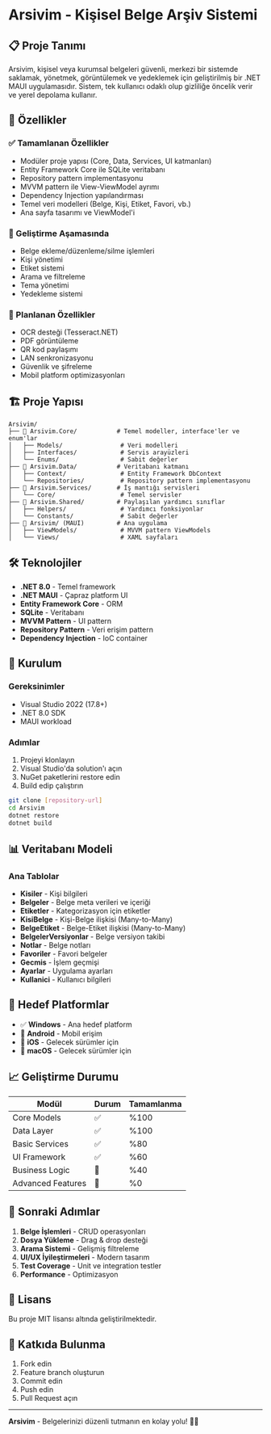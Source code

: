 # Arsivim - Kişisel Belge Arşiv Sistemi

## 📋 Proje Tanımı

Arsivim, kişisel veya kurumsal belgeleri güvenli, merkezi bir sistemde saklamak, yönetmek, görüntülemek ve yedeklemek için geliştirilmiş bir .NET MAUI uygulamasıdır. Sistem, tek kullanıcı odaklı olup gizliliğe öncelik verir ve yerel depolama kullanır.

## 🚀 Özellikler

### ✅ Tamamlanan Özellikler
- Modüler proje yapısı (Core, Data, Services, UI katmanları)
- Entity Framework Core ile SQLite veritabanı
- Repository pattern implementasyonu
- MVVM pattern ile View-ViewModel ayrımı
- Dependency Injection yapılandırması
- Temel veri modelleri (Belge, Kişi, Etiket, Favori, vb.)
- Ana sayfa tasarımı ve ViewModel'i

### 🔄 Geliştirme Aşamasında
- Belge ekleme/düzenleme/silme işlemleri
- Kişi yönetimi
- Etiket sistemi
- Arama ve filtreleme
- Tema yönetimi
- Yedekleme sistemi

### 📅 Planlanan Özellikler
- OCR desteği (Tesseract.NET)
- PDF görüntüleme
- QR kod paylaşımı
- LAN senkronizasyonu
- Güvenlik ve şifreleme
- Mobil platform optimizasyonları

## 🏗️ Proje Yapısı

```
Arsivim/
├── 📁 Arsivim.Core/           # Temel modeller, interface'ler ve enum'lar
│   ├── Models/                # Veri modelleri
│   ├── Interfaces/            # Servis arayüzleri
│   └── Enums/                 # Sabit değerler
├── 📁 Arsivim.Data/           # Veritabanı katmanı
│   ├── Context/               # Entity Framework DbContext
│   └── Repositories/          # Repository pattern implementasyonu
├── 📁 Arsivim.Services/       # İş mantığı servisleri
│   └── Core/                  # Temel servisler
├── 📁 Arsivim.Shared/         # Paylaşılan yardımcı sınıflar
│   ├── Helpers/               # Yardımcı fonksiyonlar
│   └── Constants/             # Sabit değerler
├── 📁 Arsivim/ (MAUI)         # Ana uygulama
│   ├── ViewModels/            # MVVM pattern ViewModels
│   └── Views/                 # XAML sayfaları
```

## 🛠️ Teknolojiler

- **.NET 8.0** - Temel framework
- **.NET MAUI** - Çapraz platform UI
- **Entity Framework Core** - ORM
- **SQLite** - Veritabanı
- **MVVM Pattern** - UI pattern
- **Repository Pattern** - Veri erişim pattern
- **Dependency Injection** - IoC container

## 🔧 Kurulum

### Gereksinimler
- Visual Studio 2022 (17.8+)
- .NET 8.0 SDK
- MAUI workload

### Adımlar
1. Projeyi klonlayın
2. Visual Studio'da solution'ı açın
3. NuGet paketlerini restore edin
4. Build edip çalıştırın

```bash
git clone [repository-url]
cd Arsivim
dotnet restore
dotnet build
```

## 📊 Veritabanı Modeli

### Ana Tablolar
- **Kisiler** - Kişi bilgileri
- **Belgeler** - Belge meta verileri ve içeriği
- **Etiketler** - Kategorizasyon için etiketler
- **KisiBelge** - Kişi-Belge ilişkisi (Many-to-Many)
- **BelgeEtiket** - Belge-Etiket ilişkisi (Many-to-Many)
- **BelgelerVersiyonlar** - Belge versiyon takibi
- **Notlar** - Belge notları
- **Favoriler** - Favori belgeler
- **Gecmis** - İşlem geçmişi
- **Ayarlar** - Uygulama ayarları
- **Kullanici** - Kullanıcı bilgileri

## 🎯 Hedef Platformlar

- ✅ **Windows** - Ana hedef platform
- 🔄 **Android** - Mobil erişim
- 📅 **iOS** - Gelecek sürümler için
- 📅 **macOS** - Gelecek sürümler için

## 📈 Geliştirme Durumu

| Modül | Durum | Tamamlanma |
|-------|-------|------------|
| Core Models | ✅ | %100 |
| Data Layer | ✅ | %100 |
| Basic Services | ✅ | %80 |
| UI Framework | ✅ | %60 |
| Business Logic | 🔄 | %40 |
| Advanced Features | 📅 | %0 |

## 🚦 Sonraki Adımlar

1. **Belge İşlemleri** - CRUD operasyonları
2. **Dosya Yükleme** - Drag & drop desteği
3. **Arama Sistemi** - Gelişmiş filtreleme
4. **UI/UX İyileştirmeleri** - Modern tasarım
5. **Test Coverage** - Unit ve integration testler
6. **Performance** - Optimizasyon

## 📝 Lisans

Bu proje MIT lisansı altında geliştirilmektedir.

## 👥 Katkıda Bulunma

1. Fork edin
2. Feature branch oluşturun
3. Commit edin
4. Push edin
5. Pull Request açın

---

**Arsivim** - Belgelerinizi düzenli tutmanın en kolay yolu! 📁✨